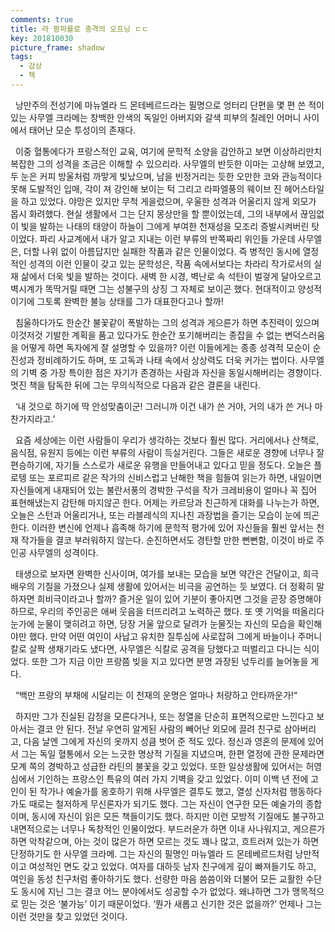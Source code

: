 ```yaml
---
comments: true
title: 라 팡파를로 충격의 오프닝 ㄷㄷ
key: 201810030
picture_frame: shadow
tags:
  - 감상
  - 책
---
```


&nbsp;&nbsp;낭만주의 전성기에 마뉴엘라 드 몬테베르드라는 필명으로 엉터리 단편을 몇 편 쓴 적이 있는 사무엘 크라메는 창백한 안색의 독일인 아버지와 갈색 피부의 칠레인 어머니 사이에서 태어난 모순 투성이의 존재다.
<!--more-->
&nbsp;&nbsp;이중 혈통에다가 프랑스적인 교육, 여기에 문학적 소양을 감안하고 보면 이상하리만치 복잡한 그의 성격을 조금은 이해할 수 있으리라. 사무엘의 반듯한 이마는 고상해 보였고, 두 눈은 커피 방울처럼 까맣게 빛났으며, 남을 빈정거리는 듯한 오만한 코와 관능적이다 못해 도발적인 입매, 각이 져 강인해 보이는 턱 그리고 라파엘풍의 웨이브 진 헤어스타일을 하고 있었다. 야망은 있지만 무척 게을렀으며, 우울한 성격과 어울리지 않게 외모가 몹시 화려했다. 현실 생활에서 그는 단지 몽상만을 할 뿐이었는데, 그의 내부에서 끊임없이 빛을 발하는 나태의 태양이 하늘이 그에게 부여한 천재성을 모조리 증발시켜버린 탓이었다. 파리 사교계에서 내가 알고 지내는 이런 부류의 반쪽짜리 위인들 가운데 사무엘은, 더할 나위 없이 아름답지만 실패한 작품과 같은 인물이었다. 즉 병적인 동시에 열정적인 성격의 이런 인물이 갖고 있는 문학성은, 작품 속에서보다는 차라리 작가로서의 실재 삶에서 더욱 빛을 발하는 것이다. 새벽 한 시경, 벽난로 속 석탄이 벌겋게 달아오르고 벽시계가 똑딱거릴 때면 그는 성불구의 상징 그 자체로 보이곤 했다. 현대적이고 양성적이기에 그토록 완벽한 불능 상태를 그가 대표한다고나 할까!


&nbsp;&nbsp;침울하다가도 한순간 불꽃같이 폭발하는 그의 성격과 게으른가 하면 추진력이 있으며 이것저것 기발한 계획을 품고 있다가도 한순간 포기해버리는 종잡을 수 없는 변덕스러움을 어떻게 하면 독자에게 잘 설명할 수 있을까? 이런 이들에게는 종종 성격적 모순이 순진성과 정비례하기도 하며, 또 고독과 나태 속에서 상상력도 더욱 커가는 법이다. 사무엘의 기벽 중 가장 특이한 점은 자기가 존경하는 사람과 자신을 동일시해버리는 경향이다. 멋진 책을 탐독한 뒤에 그는 무의식적으로 다음과 같은 결론을 내린다.


&nbsp;&nbsp;‘내 것으로 하기에 딱 안성맞춤이군! 그러니까 이건 내가 쓴 거야, 거의 내가 쓴 거나 마찬가지라고.’


&nbsp;&nbsp;요즘 세상에는 이런 사람들이 우리가 생각하는 것보다 훨씬 많다. 거리에서나 산책로, 음식점, 유원지 등에는 이런 부류의 사람이 득실거린다. 그들은 새로운 경향에 너무나 잘 편승하기에, 자기들 스스로가 새로운 유행을 만들어내고 있다고 믿을 정도다. 오늘은 플로텡 또는 포르피르 같은 작가의 신비스럽고 난해한 책을 힘들여 읽는가 하면, 내일이면 자신들에게 내재되어 있는 불란서풍의 경박한 구석을 작가 크레비용이 얼마나 꼭 집어 표현해냈는지 감탄해 마지않곤 한다. 어제는 카르당과 친근하게 대화를 나누는가 하면, 오늘은 스턴과 어울리거나, 또는 라블레식의 지나친 과장법을 즐기는 모습이 눈에 띄곤 한다. 이러한 변신에 언제나 흡족해 하기에 문학적 평가에 있어 자신들을 훨씬 앞서는 천재 작가들을 결코 부러워하지 않는다. 순진하면서도 경탄할 만한 뻔뻔함, 이것이 바로 주인공 사무엘의 성격이다.


&nbsp;&nbsp;태생으로 보자면 완벽한 신사이며, 여가를 보내는 모습을 보면 약간은 건달이고, 희극 배우의 기질을 가졌으나 실제 생활에 있어서는 비극을 공연하는 듯 보였다. 더 정확히 말하자면 희비극이라고나 할까? 즐거운 일이 있어 기분이 좋아지면 그것을 곧장 증명해야 하므로, 우리의 주인공은 애써 웃음을 터뜨리려고 노력하곤 했다. 또 옛 기억을 떠올리다 눈가에 눈물이 맺히려고 하면, 당장 거울 앞으로 달려가 눈물짓는 자신의 모습을 확인해야만 했다. 만약 어떤 여인이 사납고 유치한 질투심에 사로잡혀 그에게 바늘이나 주머니칼로 살짝 생채기라도 냈다면, 사무엘은 식칼로 공격을 당했다고 떠벌리고 다니는 식이었다. 또한 그가 지금 이만 프랑쯤 빚을 지고 있다면 분명 과장된 넋두리를 늘어놓을 게다.



&nbsp;&nbsp;“백만 프랑의 부채에 시달리는 이 천재의 운명은 얼마나 처량하고 안타까운가!“


&nbsp;&nbsp;하지만 그가 진실된 감정을 모른다거나, 또는 정열을 단순히 표면적으로만 느낀다고 보아서는 결코 안 된다. 전날 우연히 알게된 사람의 빼어난 외모에 끌려 친구로 삼아버리고, 다음 날엔 그에게 자신의 옷까지 성큼 벗어 준 적도 있다. 정신과 영혼의 문제에 있어서 그는 독일 혈통에서 오는 느긋한 명상적 기질을 지녔으며, 한편 열정에 관한 문제라면 모계 쪽의 경박하고 성급한 라틴의 불꽃을 갖고 있었다. 또한 일상생활에 있어서는 허영심에서 기인하는 프랑스인 특유의 여러 가지 기벽을 갖고 있었다. 이미 이백 년 전에 고인이 된 작가나 예술가를 옹호하기 위해 사무엘은 결투도 했고, 열성 신자처럼 행동하다가도 때로는 철저하게 무신론자가 되기도 했다. 그는 자신이 연구한 모든 예술가의 종합이며, 동시에 자신이 읽은 모든 책들이기도 했다. 하지만 이런 모방적 기질에도 불구하고 내면적으로는 너무나 독창적인 인물이었다. 부드러운가 하면 이내 사나워지고, 게으른가 하면 악착같으며, 아는 것이 많은가 하면 모르는 것도 꽤나 많고, 흐트러져 있는가 하면 단정하기도 한 사무엘 크라메. 그는 자신의 필명인 마뉴엘라 드 몬테베르드처럼 낭만적이고 여성적인 면도 갖고 있었다. 여자를 대하듯 남자 친구에게 깊이 빠져들기도 하고, 여인을 동성 친구처럼 좋아하기도 했다. 선량한 마음 씀씀이와 더불어 모든 교활한 수단도 동시에 지닌 그는 결코 어느 분야에서도 성공할 수가 없었다. 왜냐하면 그가 맹목적으로 믿는 것은 ‘불가능’ 이기 때문이었다. ‘뭔가 새롭고 신기한 것은 없을까?’ 언제나 그는 이런 것만을 찾고 있었던 것이다.

